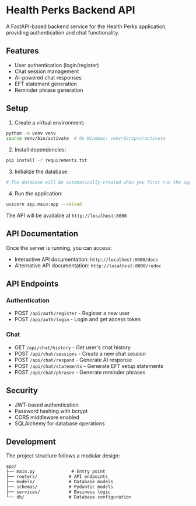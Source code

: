 # Health Perks Backend API

A FastAPI-based backend service for the Health Perks application, providing authentication and chat functionality.

## Features

- User authentication (login/register)
- Chat session management
- AI-powered chat responses
- EFT statement generation
- Reminder phrase generation

## Setup

1. Create a virtual environment:
```bash
python -m venv venv
source venv/bin/activate  # On Windows: venv\Scripts\activate
```

2. Install dependencies:
```bash
pip install -r requirements.txt
```

3. Initialize the database:
```bash
# The database will be automatically created when you first run the application
```

4. Run the application:
```bash
uvicorn app.main:app --reload
```

The API will be available at `http://localhost:8000`

## API Documentation

Once the server is running, you can access:
- Interactive API documentation: `http://localhost:8000/docs`
- Alternative API documentation: `http://localhost:8000/redoc`

## API Endpoints

### Authentication
- POST `/api/auth/register` - Register a new user
- POST `/api/auth/login` - Login and get access token

### Chat
- GET `/api/chat/history` - Get user's chat history
- POST `/api/chat/sessions` - Create a new chat session
- POST `/api/chat/respond` - Generate AI response
- POST `/api/chat/statements` - Generate EFT setup statements
- POST `/api/chat/phrases` - Generate reminder phrases

## Security

- JWT-based authentication
- Password hashing with bcrypt
- CORS middleware enabled
- SQLAlchemy for database operations

## Development

The project structure follows a modular design:
```
app/
├── main.py              # Entry point
├── routers/            # API endpoints
├── models/             # Database models
├── schemas/            # Pydantic models
├── services/           # Business logic
└── db/                 # Database configuration
``` 